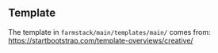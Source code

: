 ## Template

The template in `farmstack/main/templates/main/` comes from: https://startbootstrap.com/template-overviews/creative/